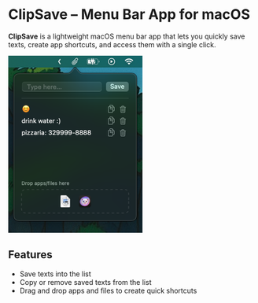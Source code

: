 
# ClipSave – Menu Bar App for macOS

**ClipSave** is a lightweight macOS menu bar app that lets you quickly save texts, create app shortcuts, and access them with a single click.

![Screenshot do app](https://github.com/lesimoes/clip-save/blob/main/images/screenshot.png?raw=true)

## Features

- Save texts into the list
- Copy or remove saved texts from the list
- Drag and drop apps and files to create quick shortcuts
